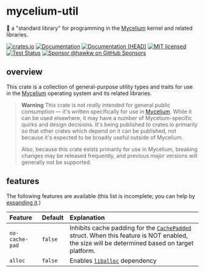 # mycelium-util

🍄 a "standard library" for programming in the [Mycelium] kernel and related
libraries.

[![crates.io][crates-badge]][crates-url]
[![Documentation][docs-badge]][docs-url]
[![Documentation (HEAD)][docs-main-badge]][docs-main-url]
[![MIT licensed][mit-badge]][mit-url]
[![Test Status][tests-badge]][tests-url]
[![Sponsor @hawkw on GitHub Sponsors][sponsor-badge]][sponsor-url]

[crates-badge]: https://img.shields.io/crates/v/mycelium-util.svg
[crates-url]: https://crates.io/crates/mycelium-util
[docs-badge]: https://docs.rs/mycelium-util/badge.svg
[docs-url]: https://docs.rs/mycelium-util
[docs-main-badge]: https://img.shields.io/netlify/3ec00bb5-251a-4f83-ac7f-3799d95db0e6?label=docs%20%28main%20branch%29
[docs-main-url]: https://mycelium.elizas.website/mycelium-util
[mit-badge]: https://img.shields.io/badge/license-MIT-blue.svg
[mit-url]: ../LICENSE
[tests-badge]: https://github.com/hawkw/mycelium/actions/workflows/ci.yml/badge.svg?branch=main
[tests-url]: https://github.com/hawkw/mycelium/actions/workflows/ci.yml
[sponsor-badge]: https://img.shields.io/badge/sponsor-%F0%9F%A4%8D-ff69b4
[sponsor-url]: https://github.com/sponsors/hawkw

## overview

This crate is a collection of general-purpose utility types and traits for use
in the [Mycelium] operating system and its related libraries.

> **Warning**
> This crate is not *really* intended for general public consumption &mdash;
> it's written specifically for use in [Mycelium]. While it can be used
> elsewhere, it may have a number of Mycelium-specific quirks and design
> decisions. It's being published to crates.io primarily so that other crates
> which depend on it can be published, not because it's expected to be broadly
> useful outside of Mycelium.
>
> Also, because this crate exists primarily for use in Mycelium, breaking
> changes may be released frequently, and previous major versions will generally
> not be supported.

## features

The following features are available (this list is incomplete; you can help by [expanding it].)

[expanding it]: https://github.com/hawkw/mycelium/edit/main/util/README.md

| Feature | Default | Explanation |
| :---    | :---    | :---        |
| `no-cache-pad` | `false` | Inhibits cache padding for the [`CachePadded`] struct. When this feature is NOT enabled, the size will be determined based on target platform. |
| `alloc`        | `false`  | Enables [`liballoc`] dependency |

[Mycelium]: https://mycelium.elizas.website
[`CachePadded`]: https://mycelium.elizas.website/mycelium_util/sync/struct.cachepadded
[`liballoc`]: https://doc.rust-lang.org/alloc/